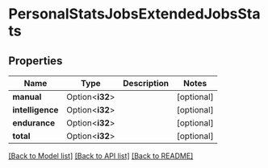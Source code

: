 # PersonalStatsJobsExtendedJobsStats

## Properties

Name | Type | Description | Notes
------------ | ------------- | ------------- | -------------
**manual** | Option<**i32**> |  | [optional]
**intelligence** | Option<**i32**> |  | [optional]
**endurance** | Option<**i32**> |  | [optional]
**total** | Option<**i32**> |  | [optional]

[[Back to Model list]](../README.md#documentation-for-models) [[Back to API list]](../README.md#documentation-for-api-endpoints) [[Back to README]](../README.md)


